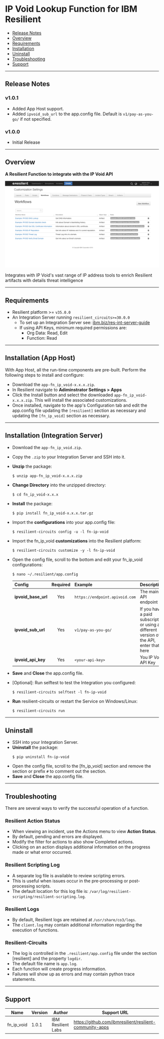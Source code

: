 <!--
  This Install README.md is generated by running:
  "resilient-sdk docgen -p fn_ip_void --install-guide"

  It is best edited using a Text Editor with a Markdown Previewer. VS Code
  is a good example. Checkout https://guides.github.com/features/mastering-markdown/
  for tips on writing with Markdown

  If you make manual edits and run docgen again, a .bak file will be created

  Store any screenshots in the "doc/screenshots" directory and reference them like:
  ![screenshot: screenshot_1](./doc/screenshots/screenshot_1.png)
-->

# IP Void Lookup Function for IBM Resilient

- [Release Notes](#release-notes)
- [Overview](#overview)
- [Requirements](#requirements)
- [Installation](#installation)
- [Uninstall](#uninstall)
- [Troubleshooting](#troubleshooting)
- [Support](#support)

---

## Release Notes
<!--
  Specify all changes in this release. Do not remove the release 
  notes of a previous release
-->
### v1.0.1
* Added App Host support.
* Added `ipvoid_sub_url` to the app.config file. Default is `v1/pay-as-you-go/` if not specified.
### v1.0.0
* Initial Release

---

## Overview
<!--
  Provide a high-level description of the function itself and its remote software or application.
  The text below is parsed from the "description" and "long_description" attributes in the setup.py file
-->
**A Resilient Function to integrate with the IP Void API**

 ![screenshot: main](./doc/screenshots/main.png)

Integrates with IP Void's vast range of IP address tools to enrich Resilient artifacts with details threat intelligence

---

## Requirements
<!--
  List any Requirements 
-->
* Resilient platform >= `v35.0.0`
* An Integration Server running `resilient_circuits>=30.0.0`
  * To set up an Integration Server see: [ibm.biz/res-int-server-guide](https://ibm.biz/res-int-server-guide)
  * If using API Keys, minimum required permissions are:
      * Org Data: Read, Edit
      * Function: Read
---

## Installation (App Host)
With App Host, all the run-time components are pre-built. Perform the following steps to install and configure:
* Download the `app-fn_ip_void-x.x.x.zip`.
* In Resilient navigate to **Adiminstrator Settings > Apps**
* Click the Install button and select the downloaded `app-fn_ip_void-x.x.x.zip`. This will install the associated customizations.
* Once installed, navigate to the app's Configuration tab and edit the app.config file updating the `[resilient]` section as necessary and updating the `[fn_ip_void]` section as necessary.
---

## Installation (Integration Server)
* Download the `app-fn_ip_void.zip`.
* Copy the `.zip` to your Integration Server and SSH into it.
* **Unzip** the package:
  ```
  $ unzip app-fn_ip_void-x.x.x.zip
  ```
* **Change Directory** into the unzipped directory:
  ```
  $ cd fn_ip_void-x.x.x
  ```
* **Install** the package:
  ```
  $ pip install fn_ip_void-x.x.x.tar.gz
  ```
* Import the **configurations** into your app.config file:
  ```
  $ resilient-circuits config -u -l fn-ip-void
  ```
* Import the fn_ip_void **customizations** into the Resilient platform:
  ```
  $ resilient-circuits customize -y -l fn-ip-void
  ```
* Open the config file, scroll to the bottom and edit your fn_ip_void configurations:
  ```
  $ nano ~/.resilient/app.config
  ```
  | Config | Required | Example | Description |
  | ------ | :------: | ------- | ----------- |
  | **ipvoid_base_url** | Yes | `https://endpoint.apivoid.com` | The main API endpoint |
  | **ipvoid_sub_url** | Yes | `v1/pay-as-you-go/` | If you have  a paid subscription or using a different version of the API, enter that here |
  | **ipvoid_api_key** | Yes | `<your-api-key>` | You IP Void API Key |

* **Save** and **Close** the app.config file.
* [Optional]: Run selftest to test the Integration you configured:
  ```
  $ resilient-circuits selftest -l fn-ip-void
  ```
* **Run** resilient-circuits or restart the Service on Windows/Linux:
  ```
  $ resilient-circuits run
  ```


---

## Uninstall
* SSH into your Integration Server.
* **Uninstall** the package:
  ```
  $ pip uninstall fn-ip-void
  ```
* Open the config file, scroll to the [fn_ip_void] section and remove the section or prefix `#` to comment out the section.
* **Save** and **Close** the app.config file.

---

## Troubleshooting
There are several ways to verify the successful operation of a function.

### Resilient Action Status
* When viewing an incident, use the Actions menu to view **Action Status**.
* By default, pending and errors are displayed.
* Modify the filter for actions to also show Completed actions.
* Clicking on an action displays additional information on the progress made or what error occurred.

### Resilient Scripting Log
* A separate log file is available to review scripting errors.
* This is useful when issues occur in the pre-processing or post-processing scripts.
* The default location for this log file is: `/var/log/resilient-scripting/resilient-scripting.log`.

### Resilient Logs
* By default, Resilient logs are retained at `/usr/share/co3/logs`.
* The `client.log` may contain additional information regarding the execution of functions.

### Resilient-Circuits
* The log is controlled in the `.resilient/app.config` file under the section [resilient] and the property `logdir`.
* The default file name is `app.log`.
* Each function will create progress information.
* Failures will show up as errors and may contain python trace statements.

---

<!--
  If necessary, use this section to describe how to configure your security application to work with the integration.
  Delete this section if the user does not need to perform any configuration procedures on your product.

## Configure <Product_Name>

* Step One
* Step Two
* Step Three

---
-->

## Support
| Name | Version | Author | Support URL |
| ---- | ------- | ------ | ----------- |
| fn_ip_void | 1.0.1 | IBM Resilient Labs | https://github.com/ibmresilient/resilient-community-apps |
